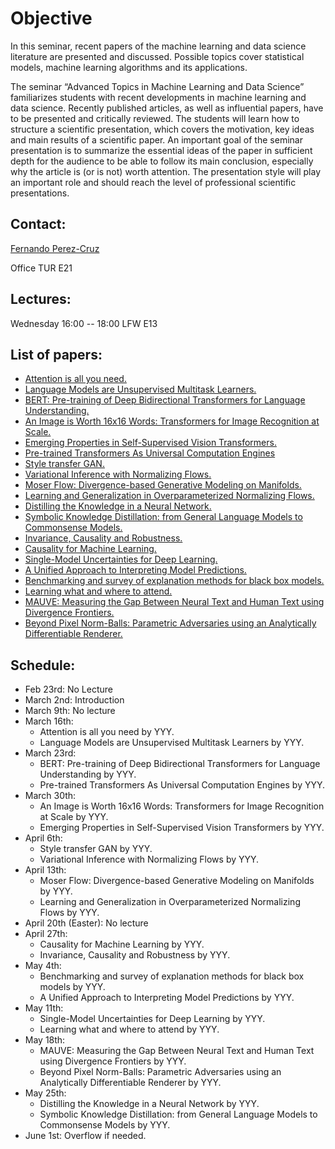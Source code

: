 # Objective

In this seminar, recent papers of the machine learning and data science literature are presented and discussed. Possible topics cover statistical models, machine learning algorithms and its applications.

The seminar “Advanced Topics in Machine Learning and Data Science” familiarizes students with recent developments in machine learning and data science. Recently published articles, as well as influential papers, have to be presented and critically reviewed. The students will learn how to structure a scientific presentation, which covers the motivation, key ideas and main results of a scientific paper. An important goal of the seminar presentation is to summarize the essential ideas of the paper in sufficient depth for the audience to be able to follow its main conclusion, especially why the article is (or is not) worth attention. The presentation style will play an important role and should reach the level of professional scientific presentations.

## Contact:

[Fernando Perez-Cruz](mailto:fernando.perezcruz@sdsc.ethz.ch)

Office TUR E21

## Lectures:

Wednesday 16:00 -- 18:00     LFW  E13

## List of papers:

*   [Attention is all you need.](https://arxiv.org/abs/1706.03762)
*   [Language Models are Unsupervised Multitask Learners.](https://openai.com/blog/better-language-models/)
*   [BERT: Pre-training of Deep Bidirectional Transformers for Language Understanding.](https://arxiv.org/abs/1810.04805)
*   [An Image is Worth 16x16 Words: Transformers for Image Recognition at Scale.](https://arxiv.org/abs/2010.11929)
*   [Emerging Properties in Self-Supervised Vision Transformers.](https://arxiv.org/abs/2104.14294)
*   [Pre-trained Transformers As Universal Computation Engines](https://arxiv.org/abs/2103.05247)
*   [Style transfer GAN.](https://arxiv.org/abs/1812.04948)
*   [Variational Inference with Normalizing Flows.](https://arxiv.org/abs/1505.05770)
*   [Moser Flow: Divergence-based Generative Modeling on Manifolds.](https://openreview.net/forum?id=qGvMv3undNJ)
*   [Learning and Generalization in Overparameterized Normalizing Flows.](https://arxiv.org/abs/2106.10535)
*   [Distilling the Knowledge in a Neural Network.](https://arxiv.org/abs/1503.02531)
*   [Symbolic Knowledge Distillation: from General Language Models to Commonsense Models.](https://arxiv.org/abs/2110.07178)
*   [Invariance, Causality and Robustness.](https://arxiv.org/abs/1812.08233)
*   [Causality for Machine Learning.](https://arxiv.org/abs/1911.10500)
*   [Single-Model Uncertainties for Deep Learning.](https://arxiv.org/abs/1811.00908)
*   [A Unified Approach to Interpreting Model Predictions.](https://arxiv.org/abs/1705.07874)
*   [Benchmarking and survey of explanation methods for black box models.](https://arxiv.org/abs/2102.13076)
*   [Learning what and where to attend.](https://arxiv.org/abs/1805.08819)
*   [MAUVE: Measuring the Gap Between Neural Text and Human Text using Divergence Frontiers.](https://openreview.net/forum?id=Tqx7nJp7PR)
*   [Beyond Pixel Norm-Balls: Parametric Adversaries using an Analytically Differentiable Renderer.](https://arxiv.org/abs/1808.02651)

## Schedule:

- Feb 23rd: No Lecture
- March 2nd: Introduction
- March 9th: No lecture
- March 16th:
  - Attention is all you need by YYY. 
  - Language Models are Unsupervised Multitask Learners by YYY.
- March 23rd:
  - BERT: Pre-training of Deep Bidirectional Transformers for Language Understanding by YYY. 
  - Pre-trained Transformers As Universal Computation Engines by YYY.
- March 30th: 
  - An Image is Worth 16x16 Words: Transformers for Image Recognition at Scale by YYY. 
  - Emerging Properties in Self-Supervised Vision Transformers by YYY.
- April 6th: 
  - Style transfer GAN by YYY. 
  - Variational Inference with Normalizing Flows by YYY.
- April 13th:
  - Moser Flow: Divergence-based Generative Modeling on Manifolds by YYY. 
  - Learning and Generalization in Overparameterized Normalizing Flows by YYY.
- April 20th (Easter): No lecture
- April 27th:
  - Causality for Machine Learning by YYY. 
  - Invariance, Causality and Robustness by YYY. 
- May 4th:
  - Benchmarking and survey of explanation methods for black box models by YYY. 
  - A Unified Approach to Interpreting Model Predictions by YYY.
- May 11th:
  - Single-Model Uncertainties for Deep Learning by YYY. 
  - Learning what and where to attend by YYY.
- May 18th:
  - MAUVE: Measuring the Gap Between Neural Text and Human Text using Divergence Frontiers by YYY. 
  - Beyond Pixel Norm-Balls: Parametric Adversaries using an Analytically Differentiable Renderer by YYY.
- May 25th:
  - Distilling the Knowledge in a Neural Network by YYY. 
  - Symbolic Knowledge Distillation: from General Language Models to Commonsense Models by YYY.
- June 1st: Overflow if needed.


